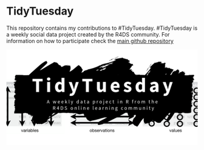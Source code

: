 # TidyTuesday
This repository contains my contributions to #TidyTuesday. #TidyTuesday  is a weekly social data project created by the R4DS community.
For information on how to participate check the [main github repository](https://github.com/rfordatascience/tidytuesday)

<img src="https://github.com/rfordatascience/tidytuesday/blob/master/static/tt_logo.png" width="1000">
